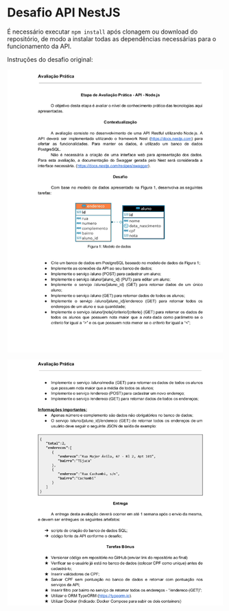 # Desafio API NestJS

É necessário executar `npm install` após clonagem ou download do repositório, de modo a instalar todas as dependências necessárias para o funcionamento da API.

Instruções do desafio original:

![](./markdown/API_pt1.png)

![](./markdown/API_pt2.png)
